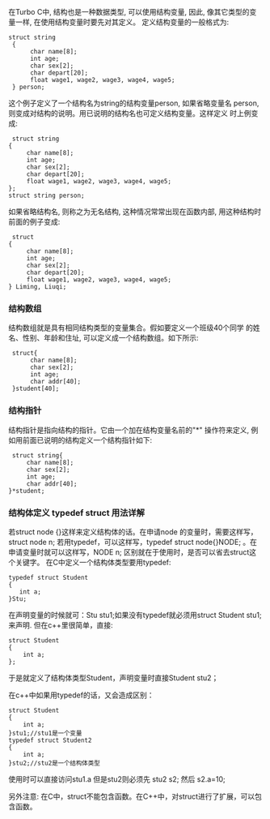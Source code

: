 在Turbo C中, 结构也是一种数据类型, 可以使用结构变量, 因此, 像其它类型的变量一样, 在使用结构变量时要先对其定义。
定义结构变量的一般格式为:
```
struct string 
 { 
      char name[8]; 
      int age; 
      char sex[2]; 
      char depart[20]; 
      float wage1, wage2, wage3, wage4, wage5; 
 } person; 
 ```
 这个例子定义了一个结构名为string的结构变量person, 如果省略变量名 person, 则变成对结构的说明。用已说明的结构名也可定义结构变量。这样定义 时上例变成:
 ```
  struct string 
 { 
      char name[8]; 
      int age; 
      char sex[2]; 
      char depart[20]; 
      float wage1, wage2, wage3, wage4, wage5; 
 }; 
 struct string person; 
 ```
 如果省略结构名, 则称之为无名结构, 这种情况常常出现在函数内部, 用这种结构时前面的例子变成:
 ```
  struct 
 { 
      char name[8]; 
      int age; 
      char sex[2]; 
      char depart[20]; 
      float wage1, wage2, wage3, wage4, wage5; 
 } Liming, Liuqi; 
```
### 结构数组 ###
结构数组就是具有相同结构类型的变量集合。假如要定义一个班级40个同学 的姓名、性别、年龄和住址, 可以定义成一个结构数组。如下所示:
```
 struct{ 
      char name[8]; 
      char sex[2]; 
      int age; 
      char addr[40]; 
 }student[40]; 
 ```
 ### 结构指针 ###
 结构指针是指向结构的指针。它由一个加在结构变量名前的"*" 操作符来定义, 例如用前面已说明的结构定义一个结构指针如下:
 ```
  struct string{ 
      char name[8]; 
      char sex[2]; 
      int age; 
      char addr[40]; 
 }*student; 
 ```
 ### 结构体定义 typedef struct 用法详解 ###
 若struct node {}这样来定义结构体的话。在申请node 的变量时，需要这样写，struct node n;
 若用typedef，可以这样写，typedef struct node{}NODE; 。在申请变量时就可以这样写，NODE n;
 区别就在于使用时，是否可以省去struct这个关键字。
 在C中定义一个结构体类型要用typedef:
 ```
 typedef struct Student
{
    int a;
}Stu;
```
在声明变量的时候就可：Stu stu1;如果没有typedef就必须用struct Student stu1;来声明.
但在c++里很简单，直接:
```
struct Student
{
    int a;
};
```
于是就定义了结构体类型Student，声明变量时直接Student stu2；


在c++中如果用typedef的话，又会造成区别：
```
struct Student
{
    int a;
}stu1;//stu1是一个变量
typedef struct Student2
{
    int a;
}stu2;//stu2是一个结构体类型
```
使用时可以直接访问stu1.a
但是stu2则必须先 stu2 s2;
然后 s2.a=10;

另外注意: 在C中，struct不能包含函数。在C++中，对struct进行了扩展，可以包含函数。
